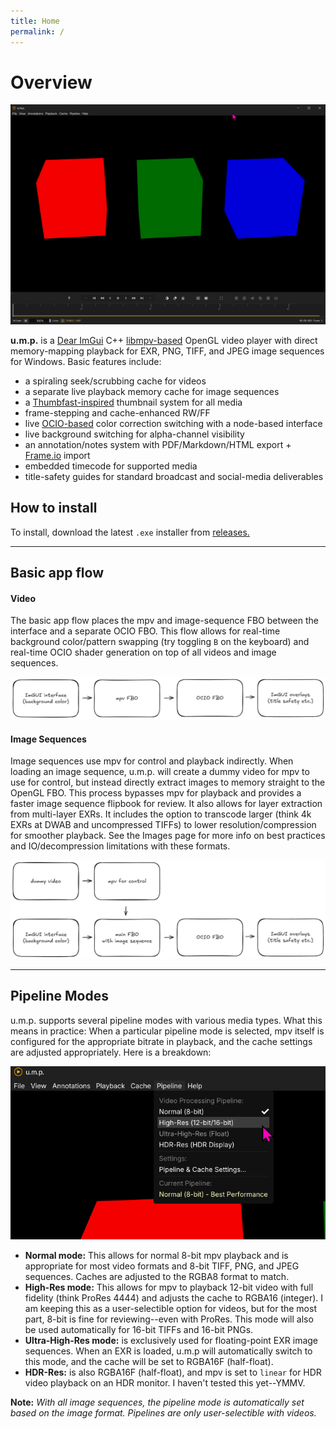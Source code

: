 ```yaml
---
title: Home
permalink: /
---
```


# Overview

![ump image](images/ump_HceQxrXtfQ.png)

**u.m.p.** is a [Dear ImGui](https://github.com/ocornut/imgui) C++ [libmpv-based](https://mpv.io/) OpenGL video player with direct memory-mapping playback for EXR, PNG, TIFF, and JPEG image sequences for Windows. Basic features include:

 - a spiraling seek/scrubbing cache for videos
 - a separate live playback memory cache for image sequences 
 - a [Thumbfast-inspired](https://github.com/po5/thumbfast) thumbnail system for all media
 - frame-stepping and cache-enhanced RW/FF
 - live [OCIO-based](https://opencolorio.org/) color correction switching with a node-based interface
 - live background switching for alpha-channel visibility
 - an annotation/notes system with PDF/Markdown/HTML export + [Frame.io](https://frame.io/home) import
 - embedded timecode for supported media
 - title-safety guides for standard broadcast and social-media deliverables


## How to install

To install, download the latest `.exe` installer from [releases.](https://github.com/cbkow/ump/releases/)

---

## Basic app flow

#### Video

The basic app flow places the mpv and image-sequence FBO between the interface and a separate OCIO FBO. This flow allows for real-time background color/pattern swapping (try toggling `B` on the keyboard) and real-time OCIO shader generation on top of all videos and image sequences. 

![app flow 1](images/appflow1.png)

#### Image Sequences

Image sequences use mpv for control and playback indirectly. When loading an image sequence, u.m.p. will create a dummy video for mpv to use for control, but instead directly extract images to memory straight to the OpenGL FBO. This process bypasses mpv for playback and provides a faster image sequence flipbook for review. It also allows for layer extraction from multi-layer EXRs. It includes the option to transcode larger (think 4k EXRs at DWAB and uncompressed TIFFs) to lower resolution/compression for smoother playback. See the Images page for more info on best practices and IO/decompression limitations with these formats.

![app flow 1](images/appflow2.png)

---

## Pipeline Modes

u.m.p. supports several pipeline modes with various media types. What this means in practice: When a particular pipeline mode is selected, mpv itself is configured for the appropriate bitrate in playback, and the cache settings are adjusted appropriately. Here is a breakdown:

![pipeline modes](images/TabTip_Cu2CLnCIyI.png)

- **Normal mode:** This allows for normal 8-bit mpv playback and is appropriate for most video formats and 8-bit TIFF, PNG, and JPEG sequences. Caches are adjusted to the RGBA8 format to match.
- **High-Res mode:** This allows for mpv to playback 12-bit video with full fidelity (think ProRes 4444) and adjusts the cache to RGBA16 (integer). I am keeping this as a user-selectible option for videos, but for the most part, 8-bit is fine for reviewing--even with ProRes. This mode will also be used automatically for 16-bit TIFFs and 16-bit PNGs. 
- **Ultra-High-Res mode:** is exclusively used for floating-point EXR image sequences. When an EXR is loaded, u.m.p will automatically switch to this mode, and the cache will be set to RGBA16F (half-float).
- **HDR-Res:** is also RGBA16F (half-float), and mpv is set to `linear` for HDR video playback on an HDR monitor. I haven't tested this yet--YMMV.

**Note:** *With all image sequences, the pipeline mode is automatically set based on the image format. Pipelines are only user-selectible with videos.* 